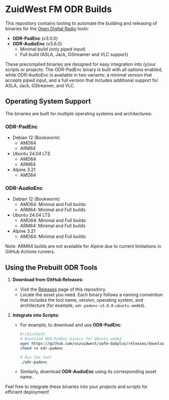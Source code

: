 # ZuidWest FM ODR Builds
This repository contains tooling to automate the building and releasing of binaries for the [Open Digital Radio](https://github.com/opendigitalradio) tools:
- **ODR-PadEnc** (v3.0.0)
- **ODR-AudioEnc** (v3.6.0)
  - Minimal build (only piped input)
  - Full build (ASLA, Jack, GStreamer and VLC support)

These precompiled binaries are designed for easy integration into (y)our scripts or projects. The ODR-PadEnc binary is built with all options enabled, while ODR-AudioEnc is available in two variants: a minimal version that accepts piped input, and a full version that includes additional support for ASLA, Jack, GStreamer, and VLC.

## Operating System Support

The binaries are built for multiple operating systems and architectures:

### ODR-PadEnc
- Debian 12 (Bookworm)
  - AMD64
  - ARM64
- Ubuntu 24.04 LTS
  - AMD64
  - ARM64
- Alpine 3.21
  - AMD64

### ODR-AudioEnc
- Debian 12 (Bookworm)
  - AMD64: Minimal and Full builds
  - ARM64: Minimal and Full builds
- Ubuntu 24.04 LTS
  - AMD64: Minimal and Full builds
  - ARM64: Minimal and Full builds
- Alpine 3.21
  - AMD64: Minimal and Full builds

Note: ARM64 builds are not available for Alpine due to current limitations in GitHub Actions runners.

## Using the Prebuilt ODR Tools
1. **Download from GitHub Releases:**
   - Visit the [Releases](https://github.com/oszuidwest/zwfm-dabplus/releases) page of this repository.
   - Locate the asset you need. Each binary follows a naming convention that includes the tool name, version, operating system, and architecture (for example, `odr-padenc-v3.0.0-ubuntu-amd64`).

2. **Integrate into Scripts:**
   - For example, to download and use **ODR-PadEnc**:
     ```bash
     #!/bin/bash
     # Download ODR-PadEnc binary for Ubuntu amd64
     wget https://github.com/oszuidwest/zwfm-dabplus/releases/download/odr-padenc-v3.0.0/odr-padenc-v3.0.0-ubuntu-amd64 -O odr-padenc
     chmod +x odr-padenc
     
     # Run the tool
     ./odr-padenc
     ```
   - Similarly, download **ODR-AudioEnc** using its corresponding asset name.

Feel free to integrate these binaries into your projects and scripts for efficient deployment!